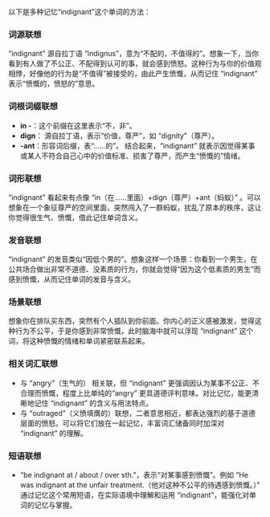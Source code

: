 以下是多种记忆“indignant”这个单词的方法：

### 词源联想
“indignant” 源自拉丁语 “indignus”，意为“不配的，不值得的”。想象一下，当你看到有人做了不公正、不配得到认可的事，就会感到愤怒。这种行为与你的价值观相悖，好像他的行为是“不值得”被接受的，由此产生愤慨，从而记住 “indignant” 表示“愤慨的，愤怒的”意思。

### 词根词缀联想
- **in -**：这个前缀在这里表示“不，非”。
- **dign**： 源自拉丁语，表示“价值，尊严”，如 “dignity”（尊严）。 
- **-ant**：形容词后缀，表“……的”。 
  结合起来，“indignant” 就表示因觉得某事或某人不符合自己心中的价值标准、损害了尊严，而产生“愤慨的”情绪。

### 词形联想
“indignant” 看起来有点像 “in（在……里面）+dign（尊严）+ant（蚂蚁）” 。可以想象在一个象征尊严的空间里面，突然闯入了一群蚂蚁，扰乱了原本的秩序，这让你觉得很生气、愤慨，借此记住单词含义。

### 发音联想
“indignant” 的发音类似“因低个男的”。想象这样一个场景：你看到一个男生，在公共场合做出非常不道德、没素质的行为，你就会觉得“因为这个低素质的男生”而感到愤慨，从而记住单词的发音与含义。

### 场景联想
想象你在排队买东西，突然有个人插队到你前面。你内心的正义感被激发，觉得这种行为不公平，于是你感到非常愤慨，此时脑海中就可以浮现 “indignant” 这个词，将这种愤慨的情绪和单词紧密联系起来。

### 相关词汇联想
- 与 “angry”（生气的） 相关联，但 “indignant” 更强调因认为某事不公正、不合理而愤慨，程度上比单纯的“angry” 更具道德评判意味。对比记忆，能更清晰地记住 “indignant” 的含义与用法特点。
- 与 “outraged”（义愤填膺的）联想，二者意思相近，都表达强烈的基于道德层面的愤怒。可以将它们放在一起记忆，丰富词汇储备同时加深对 “indignant” 的理解。

### 短语联想
- “be indignant at / about / over sth.”，表示“对某事感到愤慨”。例如 “He was indignant at the unfair treatment.（他对这种不公平的待遇感到愤慨。）”  通过记忆这个常用短语，在实际语境中理解和运用 “indignant”，能强化对单词的记忆与掌握。 